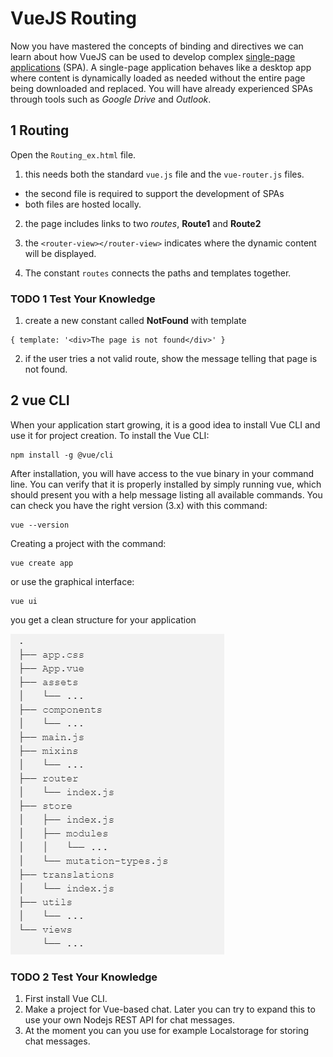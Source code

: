 # VueJS Routing

Now you have mastered the concepts of binding and directives we can learn about how VueJS can be used to develop complex [single-page applications](https://en.wikipedia.org/wiki/Single-page_application) (SPA). A single-page application behaves like a desktop app where content is dynamically loaded as needed without the entire page being downloaded and replaced. You will have already experienced SPAs through tools such as _Google Drive_ and _Outlook_.



## 1 Routing

Open the `Routing_ex.html` file.

1. this needs both the standard `vue.js` file and the `vue-router.js` files.
  - the second file is required to support the development of SPAs
  - both files are hosted locally.
2. the page includes links to two _routes_, **Route1** and **Route2**
 
3. the `<router-view></router-view>` indicates where the dynamic content will be displayed.
4. The constant `routes` connects the paths and templates together.

### TODO 1 Test Your Knowledge

1. create a new constant called **NotFound** with template
```
{ template: '<div>The page is not found</div>' }
```
2. if the user tries a not valid route, show the message telling that page is not found.

## 2 vue CLI

When your application start growing, it is a good idea to install Vue CLI and use it for project creation. To install the Vue CLI:
```
npm install -g @vue/cli
```

After installation, you will have access to the vue binary in your command line. You can verify that it is properly installed by simply running vue, which should present you with a help message listing all available commands. You can check you have the right version (3.x) with this command:
```
vue --version
```


Creating a project with the command:
```
vue create app
```
or use the graphical interface:
```
vue ui
```
you get a clean structure for your application

![Directory structure](img/dir_struct.png)

### TODO 2 Test Your Knowledge
1. First install Vue CLI.
2. Make a project for Vue-based chat. Later you can try to expand this to use your own Nodejs REST API for chat messages.
3. At the moment you can you use for example Localstorage for storing chat messages.



